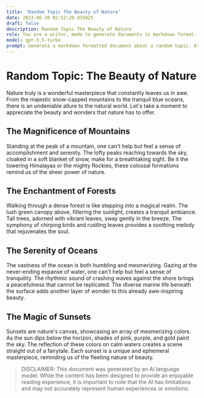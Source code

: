 ```yaml
---
title: 'Random Topic The Beauty of Nature'
date: 2023-06-30 02:52:28.935025
draft: false
description: Random Topic The Beauty of Nature
role: You are a writer, made to generate documents in markdown format. It is very important that all of the documents you generate are in valid markdown format.
model: gpt-3.5-turbo
prompt: Generate a markdown formatted document about a random topic. At the bottom, include a disclaimer explaining that the document was generated by you. The first line of the document should be the title. Make sure that the entire document is in proper markdown format, using a mix of various tags to make the document visually appealing.
---
```


# Random Topic: The Beauty of Nature

Nature truly is a wonderful masterpiece that constantly leaves us in awe. From the majestic snow-capped mountains to the tranquil blue oceans, there is an undeniable allure to the natural world. Let's take a moment to appreciate the beauty and wonders that nature has to offer.

## The Magnificence of Mountains 

Standing at the peak of a mountain, one can't help but feel a sense of accomplishment and serenity. The lofty peaks reaching towards the sky, cloaked in a soft blanket of snow, make for a breathtaking sight. Be it the towering Himalayas or the mighty Rockies, these colossal formations remind us of the sheer power of nature.

## The Enchantment of Forests

Walking through a dense forest is like stepping into a magical realm. The lush green canopy above, filtering the sunlight, creates a tranquil ambiance. Tall trees, adorned with vibrant leaves, sway gently in the breeze. The symphony of chirping birds and rustling leaves provides a soothing melody that rejuvenates the soul.

## The Serenity of Oceans

The vastness of the ocean is both humbling and mesmerizing. Gazing at the never-ending expanse of water, one can't help but feel a sense of tranquility. The rhythmic sound of crashing waves against the shore brings a peacefulness that cannot be replicated. The diverse marine life beneath the surface adds another layer of wonder to this already awe-inspiring beauty.

## The Magic of Sunsets

Sunsets are nature's canvas, showcasing an array of mesmerizing colors. As the sun dips below the horizon, shades of pink, purple, and gold paint the sky. The reflection of these colors on calm waters creates a scene straight out of a fairytale. Each sunset is a unique and ephemeral masterpiece, reminding us of the fleeting nature of beauty.

> DISCLAIMER: This document was generated by an AI language model. While the content has been designed to provide an enjoyable reading experience, it is important to note that the AI has limitations and may not accurately represent human experiences or emotions.
